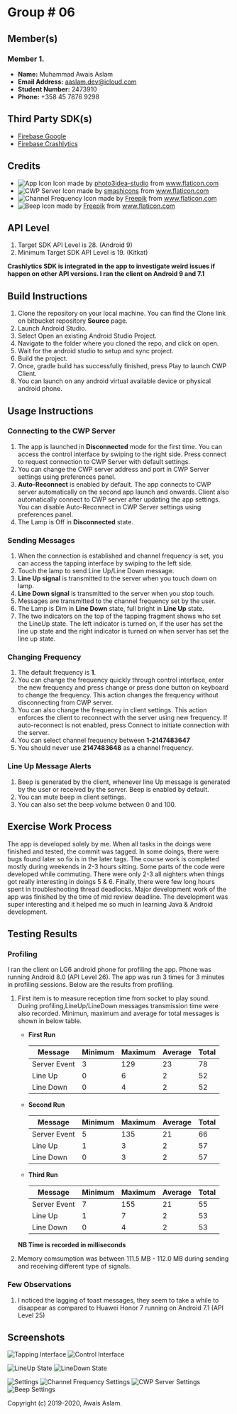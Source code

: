 # Group # 06

## Member(s)
### Member 1.

*	__Name:__ Muhammad Awais Aslam
*	__Email Address:__ aaslam.dev@icloud.com
*	__Student Number:__ 2473910
*	__Phone:__ +358 45 7876 9298


## Third Party SDK(s)

* [Firebase Google](https://firebase.google.com)
* [Firebase Crashlytics](https://firebase.google.com/docs/crashlytics/)

## Credits 

* ![App Icon](resources/icons/app_icon.png)  Icon made by [photo3idea-studio](https://www.flaticon.com/authors/photo3idea-studio) from www.flaticon.com 
* ![CWP Server](resources/icons/server_settings_icon.png)  Icon made by [smashicons](https://www.flaticon.com/authors/smashicons) from www.flaticon.com 
* ![Channel Frequency](resources/icons/channel_frequency_settings_icon.png)  Icon made by [Freepik](https://www.freepik.com/) from www.flaticon.com
* ![Beep](resources/icons/alert_settings_icon.png)  Icon made by [Freepik](https://www.freepik.com/) from www.flaticon.com 

## API Level 

1. Target SDK API Level is 28. (Android 9)
2. Minimum Target SDK API Level is 19. (Kitkat)

__Crashlytics SDK is integrated in the app to investigate weird issues if happen on other API versions. I ran the client on Android 9 and 7.1__

## Build Instructions

1. Clone the repository on your local machine. You can find the Clone link on bitbucket repository __Source__ page. 
2. Launch Android Studio. 
3. Select Open an existing Android Studio Project. 
4. Navigate to the folder where you cloned the repo, and click on open. 
5. Wait for the android studio to setup and sync project. 
6. Build the project. 
7. Once, gradle build has successfully finished, press Play to launch CWP Client. 
8. You can launch on any android virtual available device or physical android phone. 


## Usage Instructions

### Connecting to the CWP Server
1. The app is launched in __Disconnected__ mode for the first time. You can access the control interface by swiping to the right side. Press connect to request connection to CWP Server with default settings. 
2. You can change the CWP server address and port in CWP Server settings using preferences panel. 
2. __Auto-Reconnect__ is enabled by default. The app connects to CWP server automatically on the second app launch and onwards. Client also automatically connect to CWP server after updating the app settings. You can disable Auto-Reconnect in CWP Server settings using preferences panel. 
3. The Lamp is Off in __Disconnected__ state.  

### Sending Messages

1. When the connection is established and channel frequency is set, you can access the tapping interface by swiping to the left side. 
2. Touch the lamp to send Line Up/Line Down message.
3. __Line Up signal__ is transmitted to the server when you touch down on lamp. 
4. __Line Down signal__ is transmitted to the server when you stop touch.
5. Messages are transmitted to the channel frequency set by the user.
6. The Lamp is Dim in __Line Down__ state, full bright in __Line Up__ state.
7. The two indicators on the top of the tapping fragment shows who set the LineUp state. The left indicator is turned on, if the user has set the line up state and the right indicator is turned on when server has set the line up state. 

### Changing Frequency

1. The default frequency is __1__. 
2. You can change the frequency quickly through control interface, enter the new frequency and press change or press done button on keyboard to change the frequency. This action changes the frequency without disconnecting from CWP server.
3. You can also change the frequency in client settings. This action enforces the client to reconnect with the server using new frequency. If auto-reconnect is not enabled, press Connect to initiate connection with the server. 
4. You can select channel frequency between __1-2147483647__
5. You should never use __2147483648__ as a channel frequency.

### Line Up Message Alerts

1. Beep is generated by the client, whenever line Up message is generated by the user or received by the server. Beep is enabled by default. 
2. You can mute beep in client settings. 
3. You can also set the beep volume between 0 and 100. 

## Exercise Work Process 

The app is developed solely by me. When all tasks in the doings were finished and tested, the commit was tagged. In some doings, there were bugs found later so fix is in the later tags. The course work is completed mostly during weekends in 2-3 hours sitting. Some parts of the code were developed while commuting. There were only 2-3 all nighters when things got really interesting in doings 5 & 6. Finally, there were few long hours spent in troubleshooting thread deadlocks. Major development work of the app was finished by the time of mid review deadline. The development was super interesting and it helped me so much in learning Java & Android development.

## Testing Results

### Profiling 

I ran the client on LG6 android phone for profiling the app. Phone was running Android 8.0 (API Level 26). The app was run 3 times for 3 minutes in profiling sessions. Below are the results from profiling. 

1. First item is to measure reception time from socket to play sound. During profiling,LineUp/LineDown messages transmission time were also recorded. Minimun, maximum and average for total messages is shown in below table. 

	* __First Run__

		| Message      |  Minimum  | Maximum | Average | Total |
		| -------------|-----------|---------|---------|-------|
		| Server Event |     3     |   129   |   23    |   78  |
		| Line Up      |     0     |    6    |   2     |   52  |
		| Line Down    |     0     |    4    |   2     |   52  |

	* __Second Run__

		| Message      |  Minimum  | Maximum | Average | Total |
		| -------------|-----------|---------|---------|-------|
		| Server Event |     5     |   135   |   21    |   66  |
		| Line Up      |     1     |    3    |   2     |   57  |
		| Line Down    |     0     |    3    |   2     |   57  |

	* __Third Run__

		| Message      |  Minimum  | Maximum | Average | Total |
		| -------------|-----------|---------|---------|-------|
		| Server Event |     7     |   155   |   21    |   55  |
		| Line Up      |     1     |    7    |   2     |   53  |
		| Line Down    |     0     |    4    |   2     |   53  |


	__NB Time is recorded in milliseconds__ 

2. Memory comsumption was between 111.5 MB - 112.0 MB during sending and receiving different type of signals. 



### Few Observations
1. I noticed the lagging of toast messages, they seem to take a while to disappear as compared to Huawei Honor 7 running on Android 7.1 (API Level 25)


## Screenshots 


![Tapping Interface](screenshots/initial/tapping_interface.png)
![Control Interface](screenshots/initial/control_interface.png)  
  

![LineUp State](screenshots/connected/lineUpState.png)
![LineDown State](screenshots/connected/lineDownState.png)  
  

![Settings](screenshots/settings/settings.png)
![Channel Frequency Settings](screenshots/settings/channel_frequency_settings.png)
![CWP Server Settings](screenshots/settings/cwp_server_settings.png)
![Beep Settings](screenshots/settings/alert_settings.png)



Copyright (c) 2019-2020, Awais Aslam.

